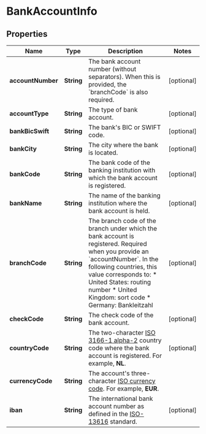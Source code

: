 

# BankAccountInfo


## Properties

| Name | Type | Description | Notes |
|------------ | ------------- | ------------- | -------------|
|**accountNumber** | **String** | The bank account number (without separators).   When this is provided, the &#x60;branchCode&#x60; is also required. |  [optional] |
|**accountType** | **String** | The type of bank account. |  [optional] |
|**bankBicSwift** | **String** | The bank&#39;s BIC or SWIFT code. |  [optional] |
|**bankCity** | **String** | The city where the bank is located. |  [optional] |
|**bankCode** | **String** | The bank code of the banking institution with which the bank account is registered. |  [optional] |
|**bankName** | **String** | The name of the banking institution where the bank account is held. |  [optional] |
|**branchCode** | **String** | The branch code of the branch under which the bank account is registered.  Required when you provide an &#x60;accountNumber&#x60;.   In the following countries, this value corresponds to:   * United States: routing number * United Kingdom: sort code * Germany: Bankleitzahl |  [optional] |
|**checkCode** | **String** | The check code of the bank account. |  [optional] |
|**countryCode** | **String** | The two-character [ISO 3166-1 alpha-2](https://en.wikipedia.org/wiki/ISO_3166-1_alpha-2) country code where the bank account is registered. For example, **NL**. |  [optional] |
|**currencyCode** | **String** | The account&#39;s three-character [ISO currency code](https://docs.adyen.com/development-resources/currency-codes). For example, **EUR**. |  |
|**iban** | **String** | The international bank account number as defined in the [ISO-13616](https://www.iso.org/standard/81090.html) standard. |  [optional] |



